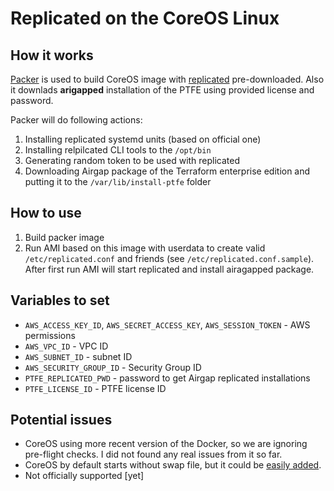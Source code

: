 # Replicated on the CoreOS Linux

## How it works

[Packer](https://www.packer.io/) is used to build CoreOS image with [replicated](https://www.replicated.com/) pre-downloaded. Also it downlads **arigapped** installation of the PTFE using provided license and password.

Packer will do following actions:

1. Installing replicated systemd units (based on official one)
1. Installing relpilcated CLI tools to the `/opt/bin`
1. Generating random token to be used with replicated
1. Downloading Airgap package of the Terraform enterprise edition and putting
it to the `/var/lib/install-ptfe` folder

## How to use

1. Build packer image
2. Run AMI based on this image with userdata to create  valid `/etc/replicated.conf` and friends
(see `/etc/replicated.conf.sample`). After first run AMI will start replicated and install airagapped package.

## Variables to set

- `AWS_ACCESS_KEY_ID`, `AWS_SECRET_ACCESS_KEY`, `AWS_SESSION_TOKEN` - AWS permissions
- `AWS_VPC_ID` - VPC ID
- `AWS_SUBNET_ID` - subnet ID
- `AWS_SECURITY_GROUP_ID` - Security Group ID
- `PTFE_REPLICATED_PWD` - password to get Airgap replicated installations
- `PTFE_LICENSE_ID` - PTFE license ID

## Potential issues

- CoreOS using more recent version of the Docker, so we are ignoring pre-flight checks. I did not found any real issues from it so far.
- CoreOS by default starts without swap file, but it could be [easily added](https://coreos.com/os/docs/latest/adding-swap.html). 
- Not officially supported [yet]
